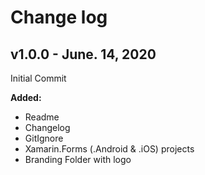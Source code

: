 # Change log

## v1.0.0 - June. 14, 2020

Initial Commit

**Added:**
- Readme
- Changelog
- GitIgnore
- Xamarin.Forms (.Android & .iOS) projects
- Branding Folder with logo